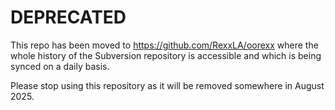 # DEPRECATED

This repo has been moved to https://github.com/RexxLA/oorexx where the whole history of the Subversion repository is 
accessible and which is being synced on a daily basis.

Please stop using this repository as it will be removed somewhere in August 2025.

